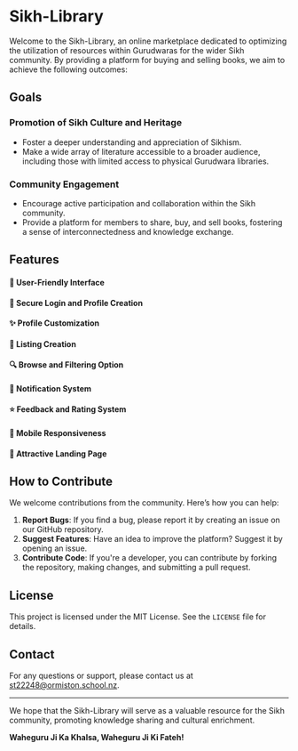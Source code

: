 # Sikh-Library

Welcome to the Sikh-Library, an online marketplace dedicated to optimizing the utilization of resources within Gurudwaras for the wider Sikh community. By providing a platform for buying and selling books, we aim to achieve the following outcomes:

## Goals

### Promotion of Sikh Culture and Heritage
- Foster a deeper understanding and appreciation of Sikhism.
- Make a wide array of literature accessible to a broader audience, including those with limited access to physical Gurudwara libraries.

### Community Engagement
- Encourage active participation and collaboration within the Sikh community.
- Provide a platform for members to share, buy, and sell books, fostering a sense of interconnectedness and knowledge exchange.

## Features

#### 🌟 User-Friendly Interface
#### 🔐 Secure Login and Profile Creation
#### ✨ Profile Customization
#### 📝 Listing Creation
#### 🔍 Browse and Filtering Option
#### 🔔 Notification System
#### ⭐ Feedback and Rating System
#### 📱 Mobile Responsiveness
#### 🎨 Attractive Landing Page


## How to Contribute

We welcome contributions from the community. Here’s how you can help:

1. **Report Bugs**: If you find a bug, please report it by creating an issue on our GitHub repository.
2. **Suggest Features**: Have an idea to improve the platform? Suggest it by opening an issue.
3. **Contribute Code**: If you're a developer, you can contribute by forking the repository, making changes, and submitting a pull request.
## License
This project is licensed under the MIT License. See the `LICENSE` file for details.

## Contact
For any questions or support, please contact us at st22248@ormiston.school.nz.

---

We hope that the Sikh-Library will serve as a valuable resource for the Sikh community, promoting knowledge sharing and cultural enrichment.



**Waheguru Ji Ka Khalsa, Waheguru Ji Ki Fateh!**